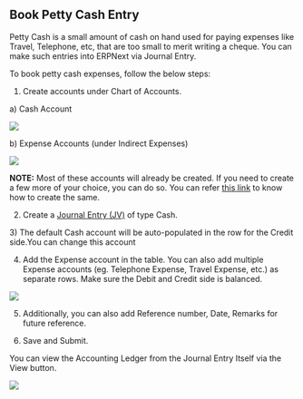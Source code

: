 ## Book Petty Cash Entry

Petty Cash is a small amount of cash on hand used for paying expenses like Travel, Telephone, etc, that are too small to merit writing a cheque. You can make such entries into ERPNext via Journal Entry.

To book petty cash expenses, follow the below steps:

1) Create accounts under Chart of Accounts.

a) Cash Account

![](https://docs.erpnext.com/files/Xm2nW4G.png)

b) Expense Accounts (under Indirect Expenses)

![](https://docs.erpnext.com/files/ok4dPwa.png)

**NOTE:** Most of these accounts will already be created. If you need to create a few more of your choice, you can do so. You can refer [this link](https://docs.erpnext.com/docs/user/manual/en/accounts/chart-of-accounts) to know how to create the same.

2) Create a [Journal Entry (JV)](https://docs.erpnext.com/docs/user/manual/en/accounts/journal-entry) of type Cash.

3) The default Cash account will be auto-populated in the row for the Credit side.You can change this account 

4) Add the Expense account in the table. You can also add multiple Expense accounts (eg. Telephone Expense, Travel Expense, etc.) as separate rows. Make sure the Debit and Credit side is balanced.

![](https://docs.erpnext.com/files/ba2NsLq.png)

5) Additionally, you can also add Reference number, Date, Remarks for future reference.

6) Save and Submit.

You can view the Accounting Ledger from the Journal Entry Itself via the View button.

![](https://docs.erpnext.com/files/oV61m5T.png)